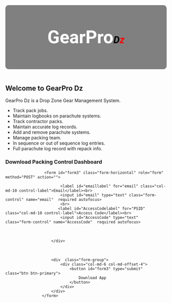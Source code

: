 <style>
@import url('https://fonts.googleapis.com/css?family=Roboto');   

#logo em{
  font-size: 55%;
  color: #000000;
}

#logo h3{
  font-size: 400%;
  line-height: 200px;
  font-weight: bold;
  font-family: "Roboto";
  color: #FFFFFF;
}

#logo span {
  color:red;    
}

#logo {
  text-align: center;
  height: 200px;
  background-color: grey;
  border-radius: 10px;
}
</style>

<div id="logo">
<h3>GearPro<em>D<span>z</span></em></h3> 
</div>
<br>

## Welcome to GearPro Dz 

GearPro Dz is a Drop Zone Gear Management System. 

- Track pack jobs.
- Maintain logbooks on parachute systems.
- Track contractor packs.
- Maintain accurate log records.
- Add and remove parachute systems.
- Manage packing team. 
- In sequence or out of sequence log entries.
- Full parachute log record with repack info.

### Download Packing Control Dashboard
                     <form id="form3" class="form-horizontal" role="form" method="POST" action="">

                            <label id="emaillabel" for="email" class="col-md-10 control-label">Email</label><br>
                            <input id="email" type="text" class="form-control" name="email"  required autofocus>
                            <br>
                           <label id="AccessCodelabel" for="PSID" class="col-md-10 control-label">Access Code</label><br>
                            <input id="AccessCode" type="text" class="form-control" name="AccessCode"  required autofocus>

<br>                        

                        </div>
<br>

                        <div  class="form-group">
                            <div class="col-md-6 col-md-offset-4">
                                <button id="form3" type="submit" class="btn btn-primary">
                                    Download App
                                </button>
                            </div>
                        </div>
                    </form>
  
  </form>



